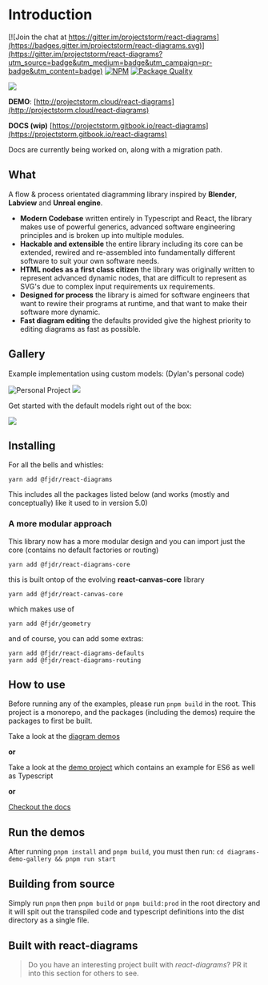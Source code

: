 # Introduction

[![Join the chat at https://gitter.im/projectstorm/react-diagrams](https://badges.gitter.im/projectstorm/react-diagrams.svg)](https://gitter.im/projectstorm/react-diagrams?utm_source=badge&utm_medium=badge&utm_campaign=pr-badge&utm_content=badge) [![NPM](https://img.shields.io/npm/v/@fjdr/react-diagrams.svg)](https://npmjs.org/package/@fjdr/react-diagrams) [![Package Quality](https://npm.packagequality.com/shield/storm-react-diagrams.svg)](https://packagequality.com/#?package=storm-react-diagrams)

![](.gitbook/assets/logo.jpg)

**DEMO**: [http://projectstorm.cloud/react-diagrams](http://projectstorm.cloud/react-diagrams)

**DOCS \(wip\)** [https://projectstorm.gitbook.io/react-diagrams](https://projectstorm.gitbook.io/react-diagrams)

Docs are currently being worked on, along with a migration path.

## What

A flow & process orientated diagramming library inspired by **Blender**, **Labview** and **Unreal engine**.

- **Modern Codebase** written entirely in Typescript and React, the library makes use of powerful generics, advanced software engineering principles and is broken up into multiple modules.
- **Hackable and extensible** the entire library including its core can be extended, rewired and re-assembled into fundamentally different software to suit your own software needs.
- **HTML nodes as a first class citizen** the library was originally written to represent advanced dynamic nodes, that are difficult to represent as SVG's due to complex input requirements ux requirements.
- **Designed for process** the library is aimed for software engineers that want to rewire their programs at runtime, and that want to make their software more dynamic.
- **Fast diagram editing** the defaults provided give the highest priority to editing diagrams as fast as possible.

## Gallery

Example implementation using custom models: \(Dylan's personal code\)

![Personal Project](.gitbook/assets/example1.jpg)
![](.gitbook/assets/example2.jpg)

Get started with the default models right out of the box:

![](.gitbook/assets/example3.jpg)

## Installing

For all the bells and whistles:

```text
yarn add @fjdr/react-diagrams
```

This includes all the packages listed below \(and works \(mostly and conceptually\) like it used to in version 5.0\)

### A more modular approach

This library now has a more modular design and you can import just the core \(contains no default factories or routing\)

```text
yarn add @fjdr/react-diagrams-core
```

this is built ontop of the evolving **react-canvas-core** library

```text
yarn add @fjdr/react-canvas-core
```

which makes use of

```text
yarn add @fjdr/geometry
```

and of course, you can add some extras:

```text
yarn add @fjdr/react-diagrams-defaults
yarn add @fjdr/react-diagrams-routing
```

## How to use

Before running any of the examples, please run `pnpm build` in the root. This project is a monorepo, and the packages (including the demos) require the packages to first be built.

Take a look at the [diagram demos](https://github.com/projectstorm/react-diagrams/tree/master/diagrams-demo-gallery/demos)

**or**

Take a look at the [demo project](https://github.com/projectstorm/react-diagrams/tree/master/diagrams-demo-project) which contains an example for ES6 as well as Typescript

**or**

[Checkout the docs](https://projectstorm.gitbook.io/react-diagrams/)

## Run the demos

After running `pnpm install` and `pnpm build`, you must then run: `cd diagrams-demo-gallery && pnpm run start`

## Building from source

Simply run `pnpm` then `pnpm build` or `pnpm build:prod` in the root directory and it will spit out the transpiled code and typescript definitions into the dist directory as a single file.

## Built with react-diagrams

> Do you have an interesting project built with _react-diagrams_? PR it into this section for others to see.
